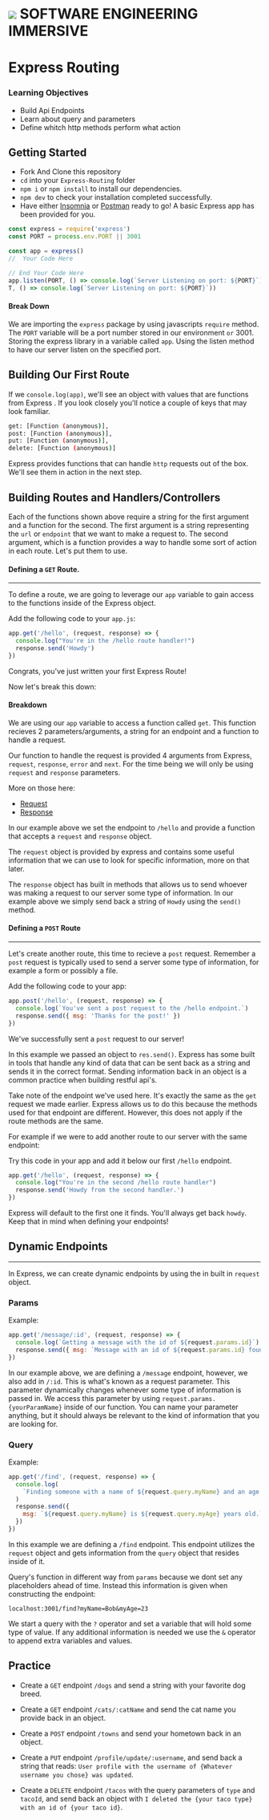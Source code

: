 # ![](https://ga-dash.s3.amazonaws.com/production/assets/logo-9f88ae6c9c3871690e33280fcf557f33.png) SOFTWARE ENGINEERING IMMERSIVE

# Express Routing

### Learning Objectives

- Build Api Endpoints
- Learn about query and parameters
- Define whitch http methods perform what action

## Getting Started

- Fork And Clone this repository
- `cd` into your `Express-Routing` folder
- `npm i` or `npm install` to install our dependencies.
- `npm dev` to check your installation completed successfully.
- Have either [Insomnia](https://insomnia.rest/download/core/?) or [Postman](https://www.postman.com/downloads/) ready to go!
  A basic Express app has been provided for you.

```js
const express = require('express')
const PORT = process.env.PORT || 3001

const app = express()
//  Your Code Here

// End Your Code Here
app.listen(PORT, () => console.log(`Server Listening on port: ${PORT}`))
T, () => console.log(`Server Listening on port: ${PORT}`))
```

#### Break Down

We are importing the `express` package by using javascripts `require` method. The `PORT` variable will be a port number stored in our environment `or` 3001. Storing the express library in a variable called `app`. Using the listen method to have our server listen on the specified port.

## Building Our First Route

If we `console.log(app)`, we'll see an object with values that are functions from Express . If you look closely you'll notice a couple of keys that may look familiar.

```sh
get: [Function (anonymous)],
post: [Function (anonymous)],
put: [Function (anonymous)],
delete: [Function (anonymous)]
```

Express provides functions that can handle `http` requests out of the box. We'll see them in action in the next step.

## Building Routes and Handlers/Controllers

Each of the functions shown above require a string for the first argument and a function for the second. The first argument is a string representing the `url` or `endpoint` that we want to make a request to. The second argument, which is a function provides a way to handle some sort of action in each route. Let's put them to use.

#### Defining a `GET` Route.

---

To define a route, we are going to leverage our `app` variable to gain access to the functions inside of the Express object.

Add the following code to your `app.js`:

```js
app.get('/hello', (request, response) => {
  console.log("You're in the /hello route handler!")
  response.send('Howdy')
})
```

Congrats, you've just written your first Express Route!

Now let's break this down:

#### Breakdown

We are using our `app` variable to access a function called `get`. This function recieves 2 parameters/arguments, a string for an endpoint and a function to handle a request.

Our function to handle the request is provided 4 arguments from Express, `request`, `response`, `error` and `next`. For the time being we will only be using `request` and `response` parameters.

More on those here:

- [Request](https://expressjs.com/en/api.html#req)
- [Response](https://expressjs.com/en/api.html#res)

In our example above we set the endpoint to `/hello` and provide a function that accepts a `request` and `response` object.

The `request` object is provided by express and contains some useful information that we can use to look for specific information, more on that later.

The `response` object has built in methods that allows us to send whoever was making a request to our server some type of information. In our example above we simply send back a string of `Howdy` using the `send()` method.

#### Defining a `POST` Route

---

Let's create another route, this time to recieve a `post` request. Remember a `post` request is typically used to send a server some type of information, for example a form or possibly a file.

Add the following code to your app:

```js
app.post('/hello', (request, response) => {
  console.log(`You've sent a post request to the /hello endpoint.`)
  response.send({ msg: 'Thanks for the post!' })
})
```

We've successfully sent a `post` request to our server!

In this example we passed an object to `res.send()`. Express has some built in tools that handle any kind of data that can be sent back as a string and sends it in the correct format. Sending information back in an object is a common practice when building restful api's.

Take note of the endpoint we've used here. It's exactly the same as the `get` request we made earlier. Express allows us to do this because the methods used for that endpoint are different. However, this does not apply if the route methods are the same.

For example if we were to add another route to our server with the same endpoint:

Try this code in your app and add it below our first `/hello` endpoint.

```js
app.get('/hello', (request, response) => {
  console.log("You're in the second /hello route handler")
  response.send('Howdy from the second handler.')
})
```

Express will default to the first one it finds. You'll always get back `howdy`. Keep that in mind when defining your endpoints!

## Dynamic Endpoints

---

In Express, we can create dynamic endpoints by using the in built in `request` object.

### Params

Example:

```js
app.get('/message/:id', (request, response) => {
  console.log(`Getting a message with the id of ${request.params.id}`)
  response.send({ msg: `Message with an id of ${request.params.id} found` })
})
```

In our example above, we are defining a `/message` endpoint, however, we also add in `/:id`. This is what's known as a request parameter. This parameter dynamically changes whenever some type of information is passed in. We access this parameter by using `request.params.{yourParamName}` inside of our function.
You can name your parameter anything, but it should always be relevant to the kind of information that you are looking for.

### Query

Example:

```js
app.get('/find', (request, response) => {
  console.log(
    `Finding someone with a name of ${request.query.myName} and an age of ${request.query.myAge}`
  )
  response.send({
    msg: `${request.query.myName} is ${request.query.myAge} years old.`
  })
})
```

In this example we are defining a `/find` endpoint. This endpoint utilizes the `request` object and gets information from the `query` object that resides inside of it.

Query's function in different way from `params` because we dont set any placeholders ahead of time. Instead this information is given when constructing the endpoint:

`localhost:3001/find?myName=Bob&myAge=23`

We start a query with the `?` operator and set a variable that will hold some type of value. If any additional information is needed we use the `&` operator to append extra variables and values.

## Practice

- Create a `GET` endpoint `/dogs` and send a string with your favorite dog breed.

- Create a `GET` endpoint `/cats/:catName` and send the cat name you provide back in an object.

- Create a `POST` endpoint `/towns` and send your hometown back in an object.

- Create a `PUT` endpoint `/profile/update/:username`, and send back a string that reads: `User profile with the username of {Whatever username you chose} was updated`.

- Create a `DELETE` endpoint `/tacos` with the query parameters of `type` and `tacoId`, and send back an object with `I deleted the {your taco type} with an id of {your taco id}`.
